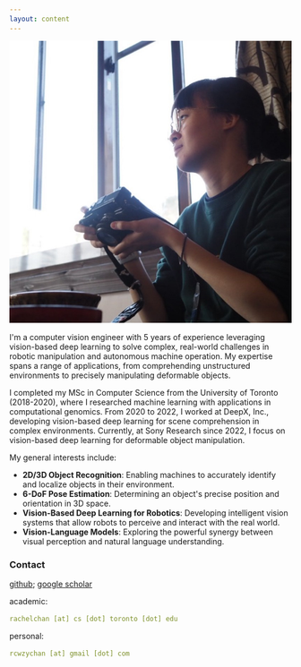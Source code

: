 ```yaml
---
layout: content
---
```


<img src="images/1750776178561.jpg">
<!--I am a computer vision engineer with 5 years of experience in vision-based deep learning for real-world robotic manipulation and autonomous machine operation.-->

<!--From 2018-2020, I was a graduate student in the Department of Computer Science at the University of Toronto, where I completed my MSc in March 2020. My research was focused on machine learning with applications in computational genomics. -->
<!--I performed research on semi-supervised genome annotation methods in the <a href="https://hoffmanlab.org/">Hoffman lab</a> under the supervision of Prof. Michael Hoffman. -->
<!--From 2020-2022, I worked in Tokyo, Japan as a robotics & computer vision engineer at DeepX, Inc, developing vision-based deep learning technologies for scene comprehension in unstructured environments.-->

<!--Since 2022, I have been working at Sony Research as a Computer Vision Engineer on vision-based deep learning for deformable object manipulation.

My general interests include (but are not limited to):

<ul>
    <li>2D/3D object recognition</li>
    <li>6dof pose estimation</li>
    <li>vision-based deep learning for robotics</li>
    <li>vision-language models</li>
</ul>
-->

I'm a computer vision engineer with 5 years of experience leveraging vision-based deep learning to solve complex, real-world challenges in robotic manipulation and autonomous machine operation. My expertise spans a range of applications, from comprehending unstructured environments to precisely manipulating deformable objects.

<!--I completed a BASc in Engineering Physics, which provided me with a strong interdisciplinary foundation in areas ranging from pure maths to electrical engineering. I then completed an MSc in Computer Science at the University of Toronto (2018-2020), where my research focused on machine learning with applications to computational genomics.-->

I completed my MSc in Computer Science from the University of Toronto (2018-2020), where I researched machine learning with applications in computational genomics. From 2020 to 2022, I worked at DeepX, Inc., developing vision-based deep learning for scene comprehension in complex environments. Currently, at Sony Research since 2022, I focus on vision-based deep learning for deformable object manipulation.

My general interests include:

<ul>
    <li><b>2D/3D Object Recognition</b>: Enabling machines to accurately identify and localize objects in their environment.</li>
    <li><b>6-DoF Pose Estimation</b>: Determining an object's precise position and orientation in 3D space.</li>
    <li><b>Vision-Based Deep Learning for Robotics</b>: Developing intelligent vision systems that allow robots to perceive and interact with the real world.</li>
    <li><b>Vision-Language Models</b>: Exploring the powerful synergy between visual perception and natural language understanding.</li>
</ul>
<!--I'm particularly interested in 2D/3D object recognition, 6-DoF pose estimation, and the exciting convergence of vision-language models with robotics.-->

### Contact

[github](https://github.com/rcwchan); 
[google scholar](https://scholar.google.ca/citations?user=sN1NTD4AAAAJ)<br>

academic:
~~~ yml
rachelchan [at] cs [dot] toronto [dot] edu
~~~

personal:
~~~ yml
rcwzychan [at] gmail [dot] com
~~~
